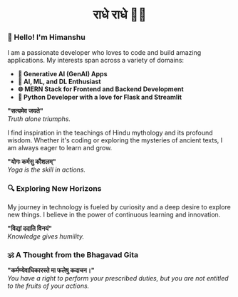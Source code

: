 <div align="center">

# राधे राधे 🙏🌸

</div>

### 👋 Hello! I'm **Himanshu** 

I am a passionate developer who loves to code and build amazing applications. My interests span across a variety of domains:

- **🌟 Generative AI (GenAI) Apps**
- **🤖 AI, ML, and DL Enthusiast**
- **🌐 MERN Stack for Frontend and Backend Development**
- **🐍 Python Developer with a love for Flask and Streamlit**

**"सत्यमेव जयते"**  
*Truth alone triumphs.*

I find inspiration in the teachings of Hindu mythology and its profound wisdom. Whether it's coding or exploring the mysteries of ancient texts, I am always eager to learn and grow.

**"योगः कर्मसु कौशलम्"**  
*Yoga is the skill in actions.*

### 🔍 Exploring New Horizons

My journey in technology is fueled by curiosity and a deep desire to explore new things. I believe in the power of continuous learning and innovation.

**"विद्यां ददाति विनयं"**  
*Knowledge gives humility.*

### 🕉️ A Thought from the Bhagavad Gita

**"कर्मण्येवाधिकारस्ते मा फलेषु कदाचन।"**  
*You have a right to perform your prescribed duties, but you are not entitled to the fruits of your actions.*

